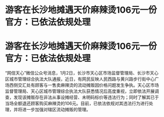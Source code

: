 # 游客在长沙地摊遇天价麻辣烫106元一份 官方：已依法依规处理

# 游客在长沙地摊遇天价麻辣烫106元一份 官方：已依法依规处理

“网信天心”微信公众号消息，1月2日，长沙市天心区市场监督管理局、长沙市天心区城市管理综合执法大队通报，近日，有网民反映人民西路与黄兴路步行街中心广场西侧交汇处有顾客与一售卖麻辣烫的流动摊贩因价格问题发生争执。天心区市场监督管理局、天心区城市管理综合执法大队获悉情况后高度重视，立即依法开展调查，发现该摊贩存在非法从事设摊经营、未明码标价等违法行为；同时了解其已于当场全额退还顾客购买麻辣烫的106元。目前，已依法依规对其违法行为进行处理，并将进一步加强对辖区流动摊贩的管理。

